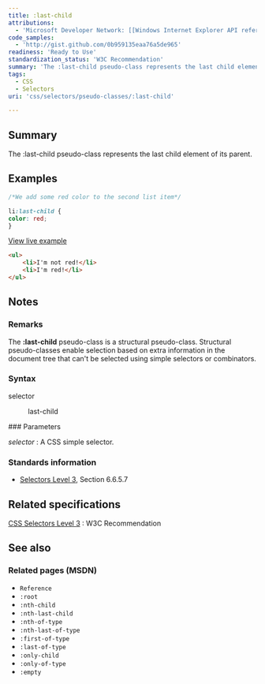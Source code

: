 ```yaml
---
title: :last-child
attributions:
  - 'Microsoft Developer Network: [[Windows Internet Explorer API reference](http://msdn.microsoft.com/en-us/library/ie/hh828809%28v=vs.85%29.aspx) Article]'
code_samples:
  - 'http://gist.github.com/0b959135eaa76a5de965'
readiness: 'Ready to Use'
standardization_status: 'W3C Recommendation'
summary: 'The :last-child pseudo-class represents the last child element of its parent.'
tags:
  - CSS
  - Selectors
uri: 'css/selectors/pseudo-classes/:last-child'

---
```

## Summary

The :last-child pseudo-class represents the last child element of its parent.

## Examples

``` css
/*We add some red color to the second list item*/

li:last-child {
color: red;
}
```

[View live example](http://code.webplatform.org/gist/0b959135eaa76a5de965)

``` html
<ul>
    <li>I'm not red!</li>
    <li>I'm red!</li>
</ul>
```

## Notes

### Remarks

The **:last-child** pseudo-class is a structural pseudo-class. Structural pseudo-classes enable selection based on extra information in the document tree that can't be selected using simple selectors or combinators.

### Syntax

selector

<dl>
<dd>
last-child

</dd>
</dl>
### Parameters

*selector*
:   A CSS simple selector.

### Standards information

-   [Selectors Level 3](http://go.microsoft.com/fwlink/p/?linkid=199783), Section 6.6.5.7

## Related specifications

[CSS Selectors Level 3](http://www.w3.org/TR/css3-selectors/)
:   W3C Recommendation

## See also

### Related pages (MSDN)

-   `Reference`
-   `:root`
-   `:nth-child`
-   `:nth-last-child`
-   `:nth-of-type`
-   `:nth-last-of-type`
-   `:first-of-type`
-   `:last-of-type`
-   `:only-child`
-   `:only-of-type`
-   `:empty`
